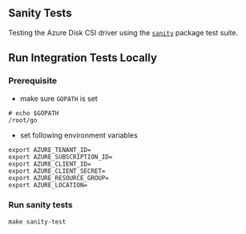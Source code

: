 ## Sanity Tests
Testing the Azure Disk CSI driver using the [`sanity`](https://github.com/kubernetes-csi/csi-test/tree/master/pkg/sanity) package test suite.

## Run Integration Tests Locally
### Prerequisite
 - make sure `GOPATH` is set
```
# echo $GOPATH
/root/go
```
 - set following environment variables
```console
export AZURE_TENANT_ID=
export AZURE_SUBSCRIPTION_ID=
export AZURE_CLIENT_ID=
export AZURE_CLIENT_SECRET=
export AZURE_RESOURCE_GROUP=
export AZURE_LOCATION=
```

### Run sanity tests
```
make sanity-test
```
